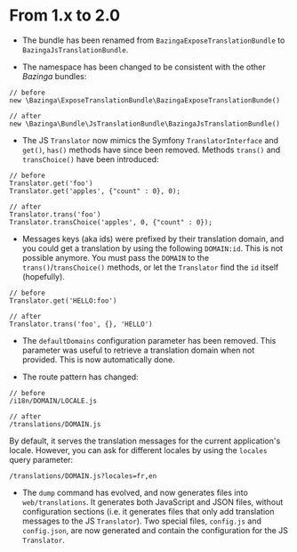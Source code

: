 From 1.x to 2.0
===============

* The bundle has been renamed from `BazingaExposeTranslationBundle` to
  `BazingaJsTranslationBundle`.

* The namespace has been changed to be consistent with the other _Bazinga_
  bundles:

```
// before
new \Bazinga\ExposeTranslationBundle\BazingaExposeTranslationBunde()

// after
new \Bazinga\Bundle\JsTranslationBundle\BazingaJsTranslationBundle()
```

* The JS `Translator` now mimics the Symfony `TranslatorInterface` and `get()`,
  `has()` methods have since been removed. Methods `trans()` and `transChoice()`
  have been introduced:

```
// before
Translator.get('foo')
Translator.get('apples', {"count" : 0}, 0);

// after
Translator.trans('foo')
Translator.transChoice('apples', 0, {"count" : 0});
```

* Messages keys (aka ids) were prefixed by their translation domain, and you
  could get a translation by using the following `DOMAIN:id`. This is not
  possible anymore. You must pass the `DOMAIN` to the `trans()`/`transChoice()`
  methods, or let the `Translator` find the `id` itself (hopefully).

```
// before
Translator.get('HELLO:foo')

// after
Translator.trans('foo', {}, 'HELLO')
```

* The `defaultDomains` configuration parameter has been removed. This parameter
  was useful to retrieve a translation domain when not provided. This is now
  automatically done.

* The route pattern has changed:

```
// before
/i18n/DOMAIN/LOCALE.js

// after
/translations/DOMAIN.js
```

By default, it serves the translation messages for the current application's
locale. However, you can ask for different locales by using the `locales` query
parameter:

```
/translations/DOMAIN.js?locales=fr,en
```

* The `dump` command has evolved, and now generates files into
  `web/translations`. It generates both JavaScript and JSON files, without
  configuration sections (i.e. it generates files that only add translation
  messages to the JS `Translator`). Two special files, `config.js` and
  `config.json`, are now generated and contain the configuration for the JS
  `Translator`.
